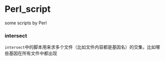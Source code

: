 # Perl_script
some scripts by Perl
### intersect
`intersect`中的脚本用来求多个文件（比如文件内容都是基因名）的交集，比如哪些基因在所有文件中都出现
